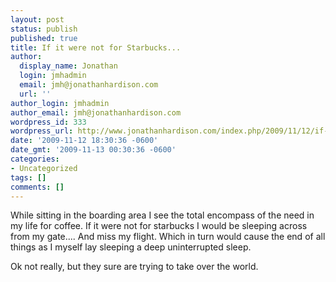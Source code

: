```yaml
---
layout: post
status: publish
published: true
title: If it were not for Starbucks...
author:
  display_name: Jonathan
  login: jmhadmin
  email: jmh@jonathanhardison.com
  url: ''
author_login: jmhadmin
author_email: jmh@jonathanhardison.com
wordpress_id: 333
wordpress_url: http://www.jonathanhardison.com/index.php/2009/11/12/if-it-were-not-for-starbucks/
date: '2009-11-12 18:30:36 -0600'
date_gmt: '2009-11-13 00:30:36 -0600'
categories:
- Uncategorized
tags: []
comments: []
---
```

While sitting in the boarding area I see the total encompass of the need in my life for coffee. If it were not for starbucks I would be sleeping across from my gate.... And miss my flight. Which in turn would cause the end of all things as I myself lay sleeping a deep uninterrupted sleep.

Ok not really, but they sure are trying to take over the world.
